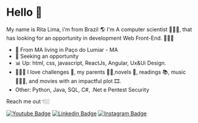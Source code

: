 # Hello 🖖

My name is Rita Lima, i'm from Brazil 🌎 I'm A computer scientist 👩🏻‍🎓, that has looking for an opportunity in development Web Front-End. 👩🏻‍💻

- 📍 From MA living in Paço do Lumiar - MA
- 🔎 Seeking an opportunity
- 📊 Up: html, css, javascript, ReactJs, Angular, Ux&Ui Design.
- 🧍🏻‍♀️ I love challenges 🧐, my parents 👫🏻,novels 🥰, readings 📚, music 👩🏻‍🎤,  and movies with an impactful plot 🎞.
- Other: Python, Java, SQL, C#, .Net e Pentest Security

Reach me out 👇🏼

[![Youtube Badge](https://img.shields.io/badge/-Youtube-FF0000?style=flat-square&labelColor=FF0000&logo=youtube&logoColor=white&link=https://www.youtube.com/channel/UCMei3FOAdS85rPXHpygDhuA)](https://www.youtube.com/channel/UCMei3FOAdS85rPXHpygDhuA) [![Linkedin Badge](https://img.shields.io/badge/-LinkedIn-blue?style=flat-square&logo=Linkedin&logoColor=white&link=https://www.linkedin.com/in/ritalimadev/)](https://www.linkedin.com/in/ritalimadev/) [![Instagram Badge](https://img.shields.io/badge/-Instagram-violet?style=flat-square&logo=Instagram&logoColor=white&link=https://www.instagram.com/riita.lima/)](https://www.instagram.com/riita.lima/)
